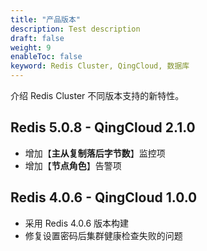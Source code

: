 ```yaml
---
title: "产品版本"
description: Test description
draft: false
weight: 9
enableToc: false
keyword: Redis Cluster, QingCloud, 数据库
---
```


介绍 Redis Cluster 不同版本支持的新特性。

## Redis 5.0.8 - QingCloud 2.1.0

- 增加【**主从复制落后字节数**】监控项
- 增加【**节点角色**】告警项

## Redis 4.0.6 - QingCloud 1.0.0

- 采用 Redis 4.0.6 版本构建
- 修复设置密码后集群健康检查失败的问题
